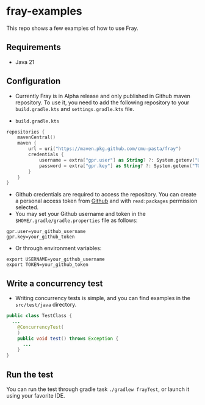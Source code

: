 # fray-examples

This repo shows a few examples of how to use Fray.


## Requirements

- Java 21

## Configuration 

- Currently Fray is in Alpha release and only published in Github maven repository. 
To use it, you need to add the following repository to your `build.gradle.kts` and `settings.gradle.kts` file.


- `build.gradle.kts`
```kotlin
repositories {
    mavenCentral()
    maven {
        url = uri("https://maven.pkg.github.com/cmu-pasta/fray")
        credentials {
            username = extra["gpr.user"] as String? ?: System.getenv("USERNAME")
            password = extra["gpr.key"] as String? ?: System.getenv("TOKEN")
        }
    }
}
```

- Github credentials are required to access the repository. 
You can create a personal access token from [Github](https://github.com/settings/tokens/new) and with 
  `read:packages` permission selected. 
- You may set your Github username and token in the `$HOME/.gradle/gradle.properties` file as follows:
```properties
gpr.user=your_github_username
gpr.key=your_github_token
```

- Or through environment variables:
```shell
export USERNAME=your_github_username
export TOKEN=your_github_token
```

## Write a concurrency test

- Writing concurrency tests is simple, and you can find examples in the `src/test/java` directory.
```java
public class TestClass {
  ...
    @ConcurrencyTest(
    )
    public void test() throws Exception {
      ...
    }
}
```

## Run the test

You can run the test through gradle task `./gradlew frayTest`, or launch it using your favorite IDE.

